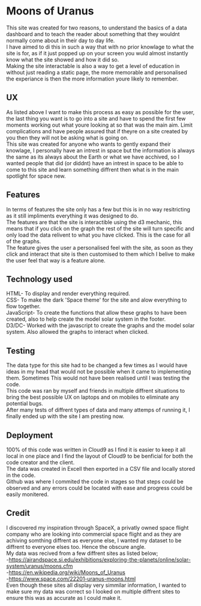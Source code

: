 # Moons of Uranus 
This site was created for two reasons, to understand the basics of a data dashboard and to teach the reader about something that they wouldnt normally come about in their day to day life. <br />
I have aimed to di this in such a way that with no prior knowlage to what the site is for, as if it just popped up on your screen you wuld almost instantly know what the site showed and how it did so. <br />
Making the site interactable is also a way to get a level of education in without just reading a static page, the more memorable and personalised the experiance is then the more information youre likely to remember.

## UX
As listed above I want to make this process as easy as possible for the user, the last thing you want is to go into a site and have to spend the first few moments working out what youre looking at so that was the main aim. Limit complications and have people assured that if theyre on a site created by you then they will not be asking what is going on. <br />
This site was created for anyone who wants to gently expand their knowlage, I personally have an intrest in space but the information is always the same as its always about the Earth or what we have acchived, so I wanted people that did (or diddnt) have an intrest in space to be able to come to this site and learn something diffrent then what is in the main spotlight for space new.

## Features
In terms of features the site only has a few but this is in no way resitricting as it still impliments everything it was designed to do. <br />
The features are that the site is interactible using the d3 mechanic, this means that if you click on the graph the rest of the site will turn specific and only load the data relivent to what you have clicked. This is the case for all of the graphs. <br />
The feature gives the user a personalised feel with the site, as soon as they click and interact that site is then customised to them which I belive to make the user feel that way is a feature alone.

## Technology used 
HTML- To display and render everything required. <br />
CSS- To make the dark 'Space theme' for the site and alow everything to flow together. <br />
JavaScript- To create the functions that allow these graphs to have been created, also to help create the model solar system in the footer. <br />
D3/DC- Worked with the javascript to create the graphs and the model solar system. Also allowed the graphs to interact when clicked. 

## Testing
The data type for this site had to be changed a few times as I would have ideas in my head that would not be possible when it came to implementing them. Sometimes This would not have been realised until I was testing the code. <br />
This code was ran by myself and friends in multiple diffrent situations to bring the best possible UX on laptops and on mobiles to eliminate any potential bugs. <br />
After many tests of diffrent types of data and many attemps of running it, I finally ended up with the site I am presting now. <br />

## Deployment 
100% of this code was written in Cloud9 as I find it is easier to keep it all local in one place and I find the layout of Cloud9 to be benficial for both the code creator and the client. <br />
The data was created in Excell then exported in a CSV file and locally stored in the code. <br />
Github was where I commited the code in stages so that steps could be observed and any errors could be located with ease and progress could be easily monitered.

## Credit 
I discovered my inspiration through SpaceX, a privatly owned space flight company who are looking into commercial space flight and as they are achiving somthing diffrent as everyone else, I wanted my dataset to be diffrent to everyone elses too. Hence the obscure angle. <br />
My data was recived from a few diffrent sites as listed below; <br /> 
-https://airandspace.si.edu/exhibitions/exploring-the-planets/online/solar-system/uranus/moons.cfm <br />
-https://en.wikipedia.org/wiki/Moons_of_Uranus <br />
-https://www.space.com/22201-uranus-moons.html <br />
Even though these sites all display very simmilar information, I wanted to make sure my data was correct so I looked on multiple diffrent sites to ensure this was as accurate as I could make it.
